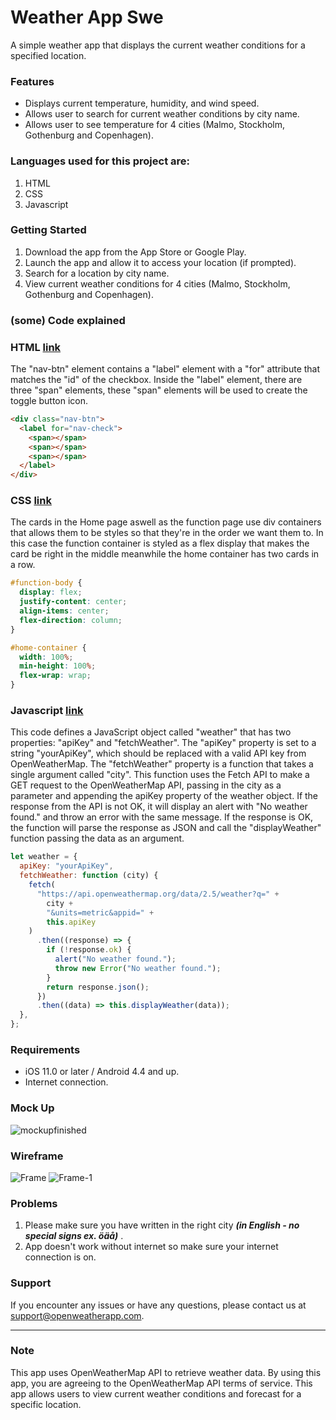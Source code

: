 # Weather App Swe

A simple weather app that displays the current weather conditions for a specified location.

### Features

- Displays current temperature, humidity, and wind speed.
- Allows user to search for current weather conditions by city name.
- Allows user to see temperature for 4 cities (Malmo, Stockholm, Gothenburg and Copenhagen).

### Languages used for this project are:

1. HTML
2. CSS
3. Javascript

### Getting Started

1. Download the app from the App Store or Google Play.
2. Launch the app and allow it to access your location (if prompted).
3. Search for a location by city name.
4. View current weather conditions for 4 cities (Malmo, Stockholm, Gothenburg and Copenhagen).

### (some) Code explained

### HTML [link](https://github.com/bernamaloku/grupparbete-vh/blob/616bca5bd27fcb1c97dddc91f18e37182e833d08/index.html)

The "nav-btn" element contains a "label" element with a "for" attribute that matches the "id" of the checkbox.
Inside the "label" element, there are three "span" elements, these "span" elements will be used to create the toggle button icon.

```html
<div class="nav-btn">
  <label for="nav-check">
    <span></span>
    <span></span>
    <span></span>
  </label>
</div>
```

### CSS [link](https://github.com/bernamaloku/grupparbete-vh/blob/e556aeae084975fba6f2d022d00a0d30472997fc/css/script.css)

The cards in the Home page aswell as the function page use div containers that allows them to be styles so that they're in the order we want them to. In this case the function container is styled as a flex display that makes the card be right in the middle meanwhile the home container has two cards in a row.

```css
#function-body {
  display: flex;
  justify-content: center;
  align-items: center;
  flex-direction: column;
}

#home-container {
  width: 100%;
  min-height: 100%;
  flex-wrap: wrap;
}
```

### Javascript [link](https://github.com/bernamaloku/grupparbete-vh/blob/e556aeae084975fba6f2d022d00a0d30472997fc/js/function.js)

This code defines a JavaScript object called "weather" that has two properties: "apiKey" and "fetchWeather". The "apiKey" property is set to a string "yourApiKey", which should be replaced with a valid API key from OpenWeatherMap. The "fetchWeather" property is a function that takes a single argument called "city".
This function uses the Fetch API to make a GET request to the OpenWeatherMap API, passing in the city as a parameter and appending the apiKey property of the weather object. If the response from the API is not OK, it will display an alert with "No weather found." and throw an error with the same message. If the response is OK, the function will parse the response as JSON and call the "displayWeather" function passing the data as an argument.

```js
let weather = {
  apiKey: "yourApiKey",
  fetchWeather: function (city) {
    fetch(
      "https://api.openweathermap.org/data/2.5/weather?q=" +
        city +
        "&units=metric&appid=" +
        this.apiKey
    )
      .then((response) => {
        if (!response.ok) {
          alert("No weather found.");
          throw new Error("No weather found.");
        }
        return response.json();
      })
      .then((data) => this.displayWeather(data));
  },
};
```

### Requirements

- iOS 11.0 or later / Android 4.4 and up.
- Internet connection.

### Mock Up 

![mockupfinished](https://user-images.githubusercontent.com/106542048/213654921-bc9ead8c-e3a1-4b31-b8db-332cb6cb1fe3.png)


### Wireframe

![Frame](https://user-images.githubusercontent.com/106542048/213654804-defd5cfd-994f-4366-9e37-196f39f084cf.png)
![Frame-1](https://user-images.githubusercontent.com/106542048/213654820-723f84a4-3bd0-437c-b899-0c02ce35169b.png)


### Problems

1. Please make sure you have written in the right city **_(in English - no special signs ex. öäå)_** .
2. App doesn't work without internet so make sure your internet connection is on.


### Support

If you encounter any issues or have any questions, please contact us at support@openweatherapp.com.


---

### Note

This app uses OpenWeatherMap API to retrieve weather data. By using this app, you are agreeing to the OpenWeatherMap API terms of service.
This app allows users to view current weather conditions and forecast for a specific location.
